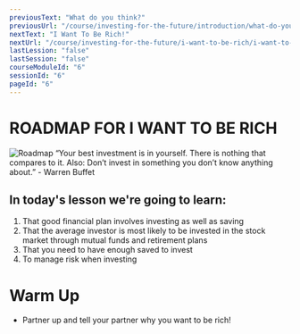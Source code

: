 ```yaml
---
previousText: "What do you think?"
previousUrl: "/course/investing-for-the-future/introduction/what-do-you-think"
nextText: "I Want To Be Rich!"
nextUrl: "/course/investing-for-the-future/i-want-to-be-rich/i-want-to-be-rich"
lastLession: "false"
lastSession: "false"
courseModuleId: "6"
sessionId: "6"
pageId: "6"
---
```



# ROADMAP FOR I WANT TO BE RICH

![Roadmap](/assets/img/roadmap.png)
<sparkle-character-intro class="shift-up-overlap" position="right" character="yuna">
“Your best investment is in yourself.
There is nothing that compares to it. Also: Don’t invest in something you don’t
know anything about.” - Warren Buffet</sparkle-character-intro>

## In today's lesson we're going to learn: 

1. That good financial plan involves investing as well as saving 
2. That the average investor is most likely to be invested in the stock market through mutual funds and retirement plans
3. That you need to have enough saved to invest 
4. To manage risk when investing


# Warm Up
- Partner up and tell your partner why you want to be rich!


